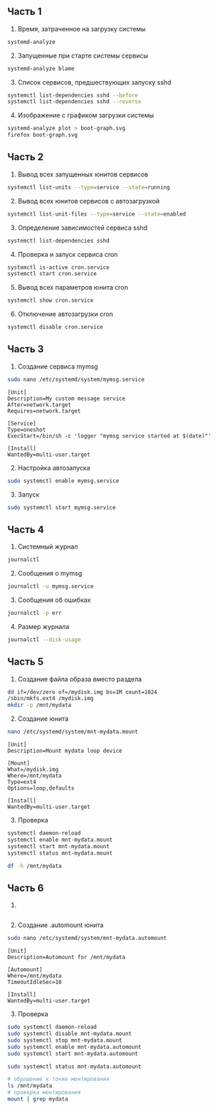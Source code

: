## Часть 1
1. Время, затраченное на загрузку системы 
```sh
systemd-analyze
```
2. Запущенные при старте системы сервисы
```sh
systemd-analyze blame
```
3. Список сервисов, предшествующих запуску sshd
```sh
systemctl list-dependencies sshd --before
systemctl list-dependencies sshd --reverse
```
4. Изображение с графиком загрузки системы
```sh
systemd-analyze plot > boot-graph.svg
firefox boot-graph.svg
```
## Часть 2
1. Вывод всех запущенных юнитов сервисов 
```sh
systemctl list-units --type=service --state=running
```
2. Вывод всех юнитов сервисов с автозагрузкой
```sh
systemctl list-unit-files --type=service --state=enabled
```
3. Определение зависимостей сервиса sshd
```sh
systemctl list-dependencies sshd
```
4. Проверка и запуск сервиса cron
```sh
systemctl is-active cron.service
systemctl start cron.service
```
5. Вывод всех параметров юнита cron
```sh
systemctl show cron.service
```
6. Отключение автозагрузки cron
```sh
systemctl disable cron.service
```
## Часть 3
1. Создание сервиса mymsg
```sh
sudo nano /etc/systemd/system/mymsg.service
```
```text
[Unit]
Description=My custom message service
After=network.target
Requires=network.target

[Service]
Type=oneshot
ExecStart=/bin/sh -c 'logger "mymsg service started at $(date)"'

[Install]
WantedBy=multi-user.target
```
2. Настройка автозапуска
```sh
sudo systemctl enable mymsg.service
```
3. Запуск 
```sh
sudo systemctl start mymsg.service
```
## Часть 4
1. Системный журнал
```sh
journalctl
```
2. Сообщения о mymsg 
```sh
journalctl -u mymsg.service
```
3. Сообщения об ошибках
```sh
journalctl -p err
```
4. Размер журнала
```sh
journalctl --disk-usage
```
## Часть 5
1. Создание файла образа вместо раздела
```sh
dd if=/dev/zero of=/mydisk.img bs=1M count=1024
/sbin/mkfs.ext4 /mydisk.img
mkdir -p /mnt/mydata
```
2. Создание юнита
```sh
nano /etc/systemd/system/mnt-mydata.mount
```
```text
[Unit]
Description=Mount mydata loop device

[Mount]
What=/mydisk.img
Where=/mnt/mydata
Type=ext4
Options=loop,defaults

[Install]
WantedBy=multi-user.target
```
3. Проверка
```sh
systemctl daemon-reload
systemctl enable mnt-mydata.mount
systemctl start mnt-mydata.mount
systemctl status mnt-mydata.mount

df -h /mnt/mydata
```
## Часть 6
1.
```sh

```
2. Создание .automount юнита
```sh
sudo nano /etc/systemd/system/mnt-mydata.automount
```
```text
[Unit]
Description=Automount for /mnt/mydata

[Automount]
Where=/mnt/mydata
TimeoutIdleSec=10

[Install]
WantedBy=multi-user.target
```
3. Проверка
```sh
sudo systemctl daemon-reload
sudo systemctl disable mnt-mydata.mount
sudo systemctl stop mnt-mydata.mount
sudo systemctl enable mnt-mydata.automount
sudo systemctl start mnt-mydata.automount

sudo systemctl status mnt-mydata.automount

# обращение к точке монтирования
ls /mnt/mydata
# проверка монтирования 
mount | grep mydata
```
